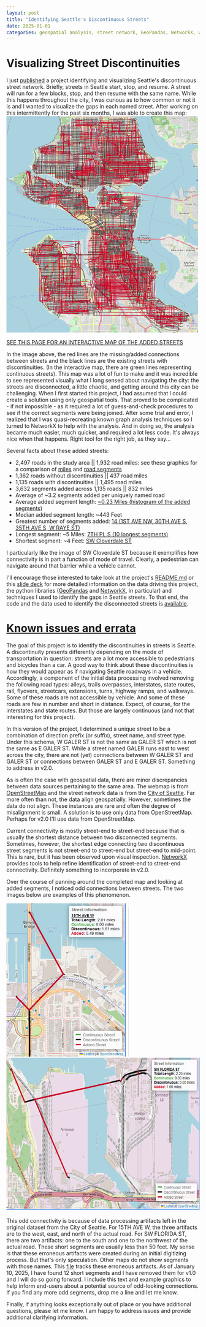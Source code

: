 ```yaml
---
layout: post
title: "Identifying Seattle's Discontinuous Streets"
date: 2025-01-01
categories: geospatial analysis, street network, GeoPandas, NetworkX, webmap
---
```


# Visualizing Street Discontinuities
I just [published](https://github.com/mike-babb/seattle_streets) a project identifying and visualizing Seattle's discontinuous street network. Briefly, streets in Seattle start, stop, and resume. A street will run for a few blocks, stop, and then resume with the same name. While this happens throughout the city, I was curious as to how common or not it is and I wanted to visualize the gaps in each named street. After working on this intermittently for the past six months, I was able to create this map:  
<img src="https://raw.githubusercontent.com/mike-babb/seattle_streets/main/graphics/ex_02_overall.png" alt="overall" width="500" height="565"/>  

[SEE THIS PAGE FOR AN INTERACTIVE MAP OF THE ADDED STREETS](/media/discontinuous_streets/discontinuous_streets.html)

In the image above, the red lines are the missing/added connections between streets and the black lines are the existing streets with discontinuities. (In the interactive map, there are green lines representing continuous streets). This map was a lot of fun to make and it was incredible to see represented visually what I long sensed about navigating the city: 
the streets are disconnected, a little chaotic, and getting around this city can be challenging. When I first started this project, I had assumed that I could create a solution using only geospatial tools. That proved to be complicated - if not impossible - as it required a lot of guess-and-check procedures to see if the correct segments were being joined. After some trial and error, I realized that I was quasi-recreating known graph analysis techniques so I turned to NetworkX to help with the analysis. And in doing so, the analysis became much easier, much quicker, and required a lot less code. It's always nice when that happens. Right tool for the right job, as they say...

Several facts about these added streets:

* 2,497 roads in the study area || 1,932 road miles: see these graphics for a comparison of [miles](https://raw.githubusercontent.com/mike-babb/seattle_streets/main/graphics/barplot_miles.png) and [road segments](https://raw.githubusercontent.com/mike-babb/seattle_streets/main/graphics/barplot_segment_count.png)  
* 1,362 roads without discontinuities || 437 road miles  
* 1,135 roads with discontinuities || 1,495 road miles  
* 3,632 segments added across 1,135 roads || 832 miles   
* Average of ~3.2 segments added per uniquely named road
* Average added segment length: [~0.23 Miles (histogram of the added segments)](https://raw.githubusercontent.com/mike-babb/seattle_streets/main/graphics/histogram_ALL_streets.png)  
* Median added segment length: ~443 Feet
* Greatest number of segments added: [14 (1ST AVE NW, 30TH AVE S, 35TH AVE S, W RAYE ST)](https://raw.githubusercontent.com/mike-babb/seattle_streets/main/graphics/ex_04_most_added_segments.png)
* Longest segment: ~5 Miles:  [7TH PL S (10 longest segments)](https://raw.githubusercontent.com/mike-babb/seattle_streets/main/graphics/ex_05_longest_added_segments.png)
* Shortest segment: ~4 Feet: [SW Cloverdale ST ](https://raw.githubusercontent.com/mike-babb/seattle_streets/main/graphics/ex_06_shortest_segment.png)

I particularly like the image of SW Cloverdale ST because it exemplifies how connectivity is in part a function of mode of travel. Clearly, a pedestrian can navigate around that barrier while a vehicle cannot.

I'll encourage those interested to take look at the project's [README.md](https://github.com/mike-babb/seattle_streets/blob/main/README.md) or this [slide deck](https://github.com/mike-babb/seattle_streets/blob/main/seattles_disconnected_streets_2024_11_20.pptx) for more detailed information on the data driving this project, the python libraries ([GeoPandas](https://geopandas.org/en/stable/getting_started/introduction.html) and [NetworkX](https://networkx.org/), in particular) and techniques I used to identify the gaps in Seattle streets. To that end, the code and the data used to identify the disconnected streets is [available](https://github.com/mike-babb/seattle_streets/blob/main/README.md). 

# [Known issues and errata](#known-issues-and-errata)
The goal of this project is to identify the discontinuities in streets is Seattle. A discontinuity presents differently depending on the mode of transportation in question: streets are a lot more accessible to pedestrians and bicycles than a car. A good way to think about these discontinuities is how they would appear as if navigating Seattle roadways in a vehicle. Accordingly, a component of the initial data processing involved removing the following road types: alleys, trails overpasses, interstates, state routes, rail, flyovers, streetcars, extensions, turns, highway ramps, and walkways. Some of these roads are not accessible by vehicle. And some of these roads are few in number and short in distance. Expect, of course, for the interstates and state routes. But those are largely continuous (and not that interesting for this project).

In this version of the project, I determined a unique street to be a combination of direction prefix (or suffix), street name, and street type. Under this schema, W GALER ST is not the same as GALER ST which is not the same as E GALER ST. While a street named GALER runs east to west across the city, there are not (yet) connections between W GALER ST and GALER ST or connections between GALER ST and E GALER ST. Something to address in v2.0. 

As is often the case with geospatial data, there are minor discrepancies between data sources pertaining to the same area. The webmap is from [OpenStreetMap](https://www.openstreetmap.org/) and the street network data is from the [City of Seattle](https://data-seattlecitygis.opendata.arcgis.com/datasets/783fd63545304bdf9d3c5f2065751614_0/explore). Far more often than not, the data align geospatially. However, sometimes the data do not align. These instances are rare and often the degree of misalignment is small. A solution is to use only data from OpenStreetMap. Perhaps for v2.0 I'll use data from OpenStreetMap. 

Current connectivity is mostly street-end to street-end because that is usually the shortest distance between two disconnected segments. Sometimes, however, the shortest edge connecting two discontinuous street segments is not street-end to street-end but street-end to mid-point. This is rare, but it has been observed upon visual inspection. [NetworkX](https://networkx.org/documentation/stable/reference/algorithms/generated/networkx.algorithms.centrality.degree_centrality.html#networkx.algorithms.centrality.degree_centrality) provides tools to help refine identification of street-end to street-end connectivity. Definitely something to incorporate in v2.0.

Over the course of panning around the completed map and looking at added segments, I noticed odd connections between streets. The two images below are examples of this phenomenon.
<p float="left">
<img src="https://raw.githubusercontent.com/mike-babb/seattle_streets/main/graphics/ex_08_15th_ave_w.png" alt="15TH AVE W" width="319" height="400" /> 
<img src="https://raw.githubusercontent.com/mike-babb/seattle_streets/main/graphics/ex_09_sw_florida_st.png" alt="SW FLORIDA ST" width="597" height="400" />
</p>

This odd connectivity is because of data processing artifacts left in the original dataset from the City of Seattle. For 15TH AVE W, the three artifacts are to the west, east, and north of the actual road. For SW FLORIDA ST, there are two artifacts: one to the south and one to the northwest of the actual road. These short segments are usually less than 50 feet. My sense is that these erroneous artifacts were created during an initial digitizing process. But that's only speculation. Other maps do not show segments with those names. This [file](https://raw.githubusercontent.com/mike-babb/seattle_streets/main/data/streets_to_remove.txt) tracks these erroneous artifacts. As of January 10, 2025, I have found 12 short segments and I have removed them for v1.0 and I will do so going forward. I include this text and example graphics to help inform end-users about a potential source of odd-looking connections. If you find any more odd segments, drop me a line and let me know. 

Finally, if anything looks exceptionally out of place or you have additional questions, please let me know. I am happy to address issues and provide additional clarifying information.
